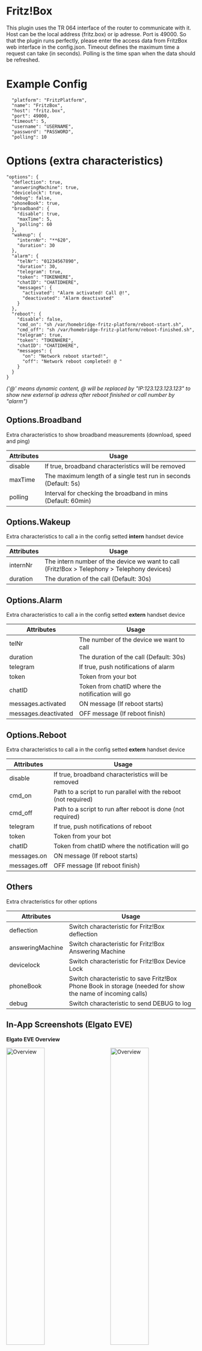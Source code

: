 # Fritz!Box

This plugin uses the TR 064 interface of the router to communicate with it. Host can be the local address (fritz.box) or ip adresse. Port is 49000. So that the plugin runs perfectly, please enter the access data from FritzBox web interface in the config.json. Timeout defines the maximum time a request can take (in seconds). Polling is the time span when the data should be refreshed.

# Example Config

```
  "platform": "FritzPlatform",
  "name": "FritzBox",
  "host": "fritz.box",
  "port": 49000,
  "timeout": 5,
  "username": "USERNAME",
  "password": "PASSWORD",
  "polling": 10
```

# Options (extra characteristics)

```
"options": {
  "deflection": true,
  "answeringMachine": true,
  "devicelock": true,
  "debug": false,
  "phoneBook": true,
  "broadband": {
    "disable": true,
    "maxTime": 5,
    "polling": 60
  },
  "wakeup": {
    "internNr": "**620",
    "duration": 30
  },
  "alarm": {
    "telNr": "01234567890",
    "duration": 30,
    "telegram": true,
    "token": "TOKENHERE",
    "chatID": "CHATIDHERE",
    "messages": {
      "activated": "Alarm activated! Call @!",
      "deactivated": "Alarm deactivated"
    }
  },
  "reboot": {
    "disable": false,
    "cmd_on": "sh /var/homebridge-fritz-platform/reboot-start.sh",
    "cmd_off": "sh /var/homebridge-fritz-platform/reboot-finished.sh",
    "telegram": true,
    "token": "TOKENHERE",
    "chatID": "CHATIDHERE",
    "messages": {
      "on": "Network reboot started!",
      "off": "Network reboot completed! @ "
    }
  }
}
```
_('@' means dynamic content, @ will be replaced by "IP:123.123.123.123" to show new external ip adress after reboot finished or call number by "alarm")_

## Options.Broadband
Extra characteristics to show broadband measurements (download, speed and ping)

| Attributes | Usage |
|------------|-------|
| disable | If true, broadband characteristics will be removed  |
| maxTime | The maximum length of a single test run in seconds (Default: 5s)  |
| polling | Interval for checking the broadband in mins (Default: 60min)  |

## Options.Wakeup
Extra characteristics to call a in the config setted **intern** handset device

| Attributes | Usage |
|------------|-------|
| internNr | The intern number of the device we want to call (Fritz!Box > Telephony > Telephony devices) |
| duration | The duration of the call (Default: 30s)  |

## Options.Alarm
Extra characteristics to call a in the config setted **extern** handset device

| Attributes | Usage |
|------------|-------|
| telNr | The number of the device we want to call |
| duration | The duration of the call (Default: 30s)  |
| telegram | If true, push notifications of alarm |
| token | Token from your bot |
| chatID | Token from chatID where the notification will go |
| messages.activated | ON message (If reboot starts) |
| messages.deactivated | OFF message (If reboot finish) |

## Options.Reboot
Extra characteristics to call a in the config setted **extern** handset device

| Attributes | Usage |
|------------|-------|
| disable | If true, broadband characteristics will be removed |
| cmd_on | Path to a script to run parallel with the reboot (not required) |
| cmd_off | Path to a script to run after reboot is done (not required) |
| telegram | If true, push notifications of reboot |
| token | Token from your bot |
| chatID | Token from chatID where the notification will go |
| messages.on | ON message (If reboot starts) |
| messages.off | OFF message (If reboot finish) |

## Others
Extra chracteristics for other options

| Attributes | Usage |
|------------|-------|
| deflection | Switch characteristic for Fritz!Box deflection |
| answeringMachine | Switch characteristic for Fritz!Box Answering Machine |
| devicelock | Switch characteristic for Fritz!Box Device Lock |
| phoneBook | Switch characteristic to save Fritz!Box Phone Book in storage (needed for show the name of incoming calls) |
| debug | Switch characteristic to send DEBUG to log |

## In-App Screenshots (Elgato EVE)

**Elgato EVE Overview**

<img src="https://github.com/SeydX/homebridge-fritz-platform/blob/master/images/device_characteristics1.PNG" align="left" alt="Overview" width="45%">
<img src="https://github.com/SeydX/homebridge-fritz-platform/blob/master/images/device_characteristics2.PNG" align="right" alt="Overview" width="45%">

